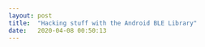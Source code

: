 ```yaml
---
layout: post
title:  "Hacking stuff with the Android BLE Library"
date:   2020-04-08 00:50:13
---
```


